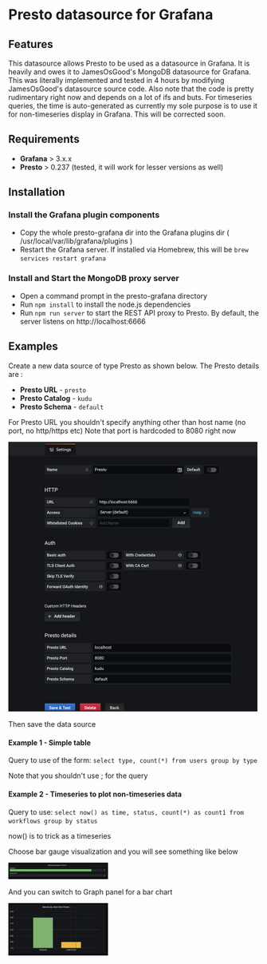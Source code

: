 # Presto datasource for Grafana

## Features
This datasource allows Presto to be used as a datasource in Grafana. It is heavily and owes it to JamesOsGood's MongoDB datasource for Grafana. This was literally implemented and tested in 4 hours by modifying JamesOsGood's datasource source code. Also note that the code is pretty rudimentary right now and depends on a lot of ifs and buts. For timeseries queries, the time is auto-generated as currently my sole purpose is to use it for non-timeseries display in Grafana. This will be corrected soon.

## Requirements

* **Grafana** > 3.x.x
* **Presto** > 0.237 (tested, it will work for lesser versions as well)

## Installation

### Install the Grafana plugin components

* Copy the whole presto-grafana dir into the Grafana plugins dir ( /usr/local/var/lib/grafana/plugins )
* Restart the Grafana server. If installed via Homebrew, this will be `brew services restart grafana`

### Install and Start the MongoDB proxy server

* Open a command prompt in the presto-grafana directory
* Run `npm install` to install the node.js dependencies
* Run `npm run server` to start the REST API proxy to Presto. By default, the server listens on http://localhost:6666

## Examples

Create a new data source of type Presto as shown below. The Presto details are :

* **Presto URL** - `presto`
* **Presto Catalog** - `kudu`
* **Presto Schema** - `default`

For Presto URL you shouldn't specify anything other than host name (no port, no http/https etc)
Note that port is hardcoded to 8080 right now

<img src="src/img/datasource.png" alt="Sample Data Source" style="width: 500px;"/>

Then save the data source

#### Example 1 - Simple table

Query to use of the form: `select type, count(*) from users group by type`

Note that you shouldn't use ; for the query

#### Example 2 - Timeseries to plot non-timeseries data

Query to use: `select now() as time, status, count(*) as count1 from workflows group by status`

now() is to trick as a timeseries

Choose bar gauge visualization and you will see something like below

<img src="src/img/sample_bar_gauge.png" alt="Sample Dashboard" style="width: 200px;"/>

And you can switch to Graph panel for a bar chart

<img src="src/img/sample_bar_chart.png" alt="Sample Dashboard" style="width: 200px;"/>